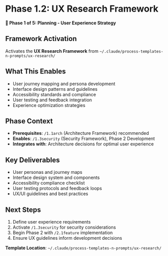 # Phase 1.2: UX Research Framework

**🎨 Phase 1 of 5: Planning - User Experience Strategy**

## Framework Activation
Activates the **UX Research Framework** from `~/.claude/process-templates-n-prompts/ux-research/`

## What This Enables
- User journey mapping and persona development
- Interface design patterns and guidelines
- Accessibility standards and compliance
- User testing and feedback integration
- Experience optimization strategies

## Phase Context
- **Prerequisites**: `/1.1arch` (Architecture Framework) recommended
- **Enables**: `/1.3security` (Security Framework), Phase 2 Development
- **Integrates with**: Architecture decisions for optimal user experience

## Key Deliverables
- User personas and journey maps
- Interface design system and components
- Accessibility compliance checklist
- User testing protocols and feedback loops
- UX/UI guidelines and best practices

## Next Steps
1. Define user experience requirements
2. Activate `/1.3security` for security considerations
3. Begin Phase 2 with `/2.1feature` implementation
4. Ensure UX guidelines inform development decisions

**Template Location**: `~/.claude/process-templates-n-prompts/ux-research/`